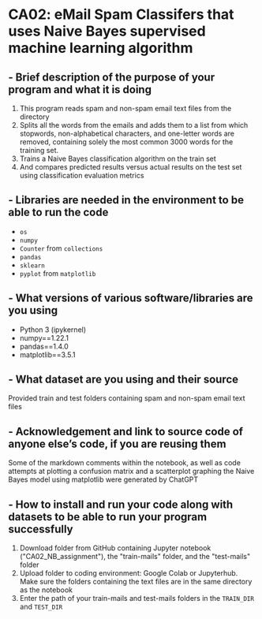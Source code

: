 # CA02: eMail Spam Classifers that uses Naive Bayes supervised machine learning algorithm

## - Brief description of the purpose of your program and what it is doing
1. This program reads spam and non-spam email text files from the directory
2. Splits all the words from the emails and adds them to a list from which stopwords, non-alphabetical characters, and one-letter words are removed, containing solely the most common 3000 words for the training set.
3. Trains a Naive Bayes classification algorithm on the train set
4. And compares predicted results versus actual results on the test set using classification evaluation metrics

## - Libraries are needed in the environment to be able to run the code
- `os`
- `numpy`
- `Counter` from `collections`
- `pandas`
- `sklearn`
- `pyplot` from `matplotlib`

## - What versions of various software/libraries are you using
- Python 3 (ipykernel)
- numpy==1.22.1
- pandas==1.4.0
- matplotlib==3.5.1

## - What dataset are you using and their source
Provided train and test folders containing spam and non-spam email text files

## - Acknowledgement and link to source code of anyone else’s code, if you are reusing them
Some of the markdown comments within the notebook, as well as code attempts at plotting a confusion matrix and a scatterplot graphing the Naive Bayes model using matplotlib were generated by ChatGPT

## - How to install and run your code along with datasets to be able to run your program successfully
1. Download folder from GitHub containing Jupyter notebook ("CA02_NB_assignment"), the "train-mails" folder, and the "test-mails" folder
2. Upload folder to coding environment: Google Colab or Jupyterhub. Make sure the folders containing the text files are in the same directory as the notebook
3. Enter the path of your train-mails and test-mails folders in the `TRAIN_DIR` and `TEST_DIR`